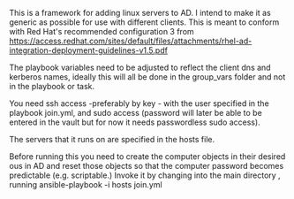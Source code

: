 This is a framework for adding linux servers to AD. I intend to make it as generic as possible for use with different clients.
This is meant to conform with Red Hat's recommended configuration 3 from https://access.redhat.com/sites/default/files/attachments/rhel-ad-integration-deployment-guidelines-v1.5.pdf

The playbook variables need to be adjusted to reflect the client dns and kerberos names, ideally this will all be done in the group_vars folder and not in the playbook or task.

You need ssh access -preferably by key - with the user specified in the playbook join.yml, and sudo access (password will later be able to be entered in the vault but for now it needs passwordless sudo access).

The servers that it runs on are specified in the hosts file.

Before running this you need to create the computer objects in their desired ous in AD and reset those objects so that the computer password becomes predictable (e.g. scriptable.)
Invoke it by changing into the main directory , running ansible-playbook -i hosts join.yml 
